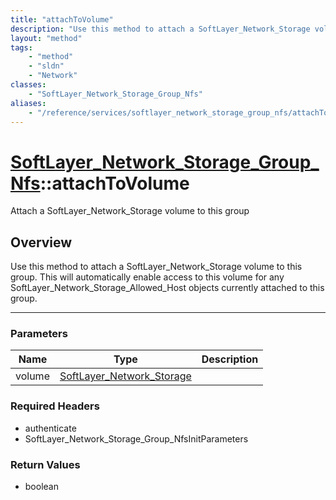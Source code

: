 ```yaml
---
title: "attachToVolume"
description: "Use this method to attach a SoftLayer_Network_Storage volume to this group.  This will automatically enable access to th... "
layout: "method"
tags:
    - "method"
    - "sldn"
    - "Network"
classes:
    - "SoftLayer_Network_Storage_Group_Nfs"
aliases:
    - "/reference/services/softlayer_network_storage_group_nfs/attachToVolume"
---
```

# [SoftLayer_Network_Storage_Group_Nfs](/reference/services/SoftLayer_Network_Storage_Group_Nfs)::attachToVolume

Attach a SoftLayer_Network_Storage volume to this group


## Overview 
Use this method to attach a SoftLayer_Network_Storage volume to this group.  This will automatically enable access to this volume for any SoftLayer_Network_Storage_Allowed_Host objects currently attached to this group. 

-----

### Parameters 
|Name | Type | Description |
| --- | --- | --- |
|volume| <a href='/reference/datatypes/SoftLayer_Network_Storage'>SoftLayer_Network_Storage </a>| |


### Required Headers
* authenticate
* SoftLayer_Network_Storage_Group_NfsInitParameters


### Return Values
* boolean





